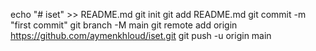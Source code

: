 echo "# iset" >> README.md
git init
git add README.md
git commit -m "first commit"
git branch -M main
git remote add origin https://github.com/aymenkhloud/iset.git
git push -u origin main
